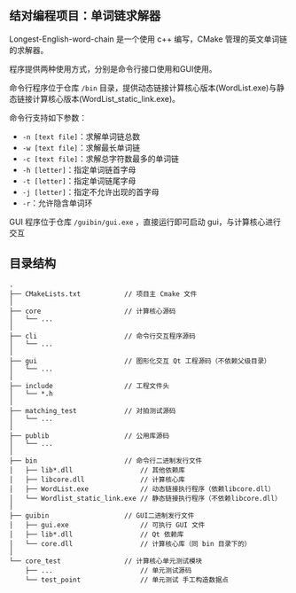 ## 结对编程项目：单词链求解器

Longest-English-word-chain 是一个使用 c++ 编写，CMake 管理的英文单词链的求解器。

程序提供两种使用方式，分别是命令行接口使用和GUI使用。

命令行程序位于仓库 `/bin` 目录，提供动态链接计算核心版本(WordList.exe)与静态链接计算核心版本(WordList_static_link.exe)。

命令行支持如下参数：

- `-n [text file]`：求解单词链总数
- `-w [text file]`：求解最长单词链
- `-c [text file]`：求解总字符数最多的单词链
- `-h [letter]`：指定单词链首字母
- `-t [letter]`：指定单词链尾字母
- `-j [letter]`：指定不允许出现的首字母
- `-r`：允许隐含单词环

GUI 程序位于仓库 `/guibin/gui.exe` ，直接运行即可启动 gui，与计算核心进行交互


## 目录结构

```plaintext
.
├── CMakeLists.txt           // 项目主 Cmake 文件
│
├── core                     // 计算核心源码
│   └── ...
│
├── cli                      // 命令行交互程序源码
│   └── ...
│
├── gui                      // 图形化交互 Qt 工程源码（不依赖父级目录）
│   └── ...
│
├── include                  // 工程文件头
│   └── *.h
│
├── matching_test            // 对拍测试源码
│   └── ...
│
├── publib                   // 公用库源码
│   └── ...
│
├── bin                      // 命令行二进制发行文件
│   ├── lib*.dll                 // 其他依赖库
│   ├── libcore.dll              // 计算核心库
│   ├── WordList.exe             // 动态链接执行程序（依赖libcore.dll）
│   └── Wordlist_static_link.exe // 静态链接执行程序（不依赖libcore.dll）
│
├── guibin                   // GUI二进制发行文件
│   ├── gui.exe                  // 可执行 GUI 文件
│   ├── lib*.dll                 // Qt 依赖库
│   └── core.dll                 // 计算核心库（同 bin 目录下的）
│
└── core_test                // 计算核心单元测试模块
    ├── ...                      // 单元测试源码
    └── test_point               // 单元测试 手工构造数据点
  

```
